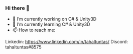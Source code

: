 ### Hi there 👋

- 🔭 I’m currently working on C# & Unity3D
- 🌱 I’m currently learning C# & Unity3D 
- 📫 How to reach me:

Linkedin: https://www.linkedin.com/in/tahaltuntas/
Discord: tahaltuntas#8575


